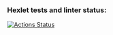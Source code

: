 ### Hexlet tests and linter status:
[![Actions Status](https://github.com/alexgreendev/python-project-lvl1/workflows/hexlet-check/badge.svg)](https://github.com/alexgreendev/python-project-lvl1/actions)